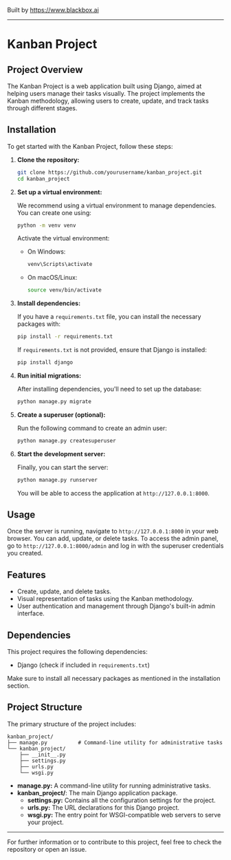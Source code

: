 
Built by https://www.blackbox.ai

---

# Kanban Project

## Project Overview
The Kanban Project is a web application built using Django, aimed at helping users manage their tasks visually. The project implements the Kanban methodology, allowing users to create, update, and track tasks through different stages.

## Installation

To get started with the Kanban Project, follow these steps:

1. **Clone the repository:**

   ```bash
   git clone https://github.com/yourusername/kanban_project.git
   cd kanban_project
   ```

2. **Set up a virtual environment:**
   
   We recommend using a virtual environment to manage dependencies. You can create one using:

   ```bash
   python -m venv venv
   ```

   Activate the virtual environment:

   - On Windows:

     ```bash
     venv\Scripts\activate
     ```

   - On macOS/Linux:

     ```bash
     source venv/bin/activate
     ```

3. **Install dependencies:**

   If you have a `requirements.txt` file, you can install the necessary packages with:

   ```bash
   pip install -r requirements.txt
   ```

   If `requirements.txt` is not provided, ensure that Django is installed:
   
   ```bash
   pip install django
   ```

4. **Run initial migrations:**

   After installing dependencies, you'll need to set up the database:

   ```bash
   python manage.py migrate
   ```

5. **Create a superuser (optional):**

   Run the following command to create an admin user:

   ```bash
   python manage.py createsuperuser
   ```

6. **Start the development server:**

   Finally, you can start the server:

   ```bash
   python manage.py runserver
   ```

   You will be able to access the application at `http://127.0.0.1:8000`.

## Usage

Once the server is running, navigate to `http://127.0.0.1:8000` in your web browser. You can add, update, or delete tasks. To access the admin panel, go to `http://127.0.0.1:8000/admin` and log in with the superuser credentials you created.

## Features

- Create, update, and delete tasks.
- Visual representation of tasks using the Kanban methodology.
- User authentication and management through Django's built-in admin interface.

## Dependencies

This project requires the following dependencies:

- Django (check if included in `requirements.txt`)

Make sure to install all necessary packages as mentioned in the installation section.

## Project Structure

The primary structure of the project includes:

```
kanban_project/
├── manage.py          # Command-line utility for administrative tasks
└── kanban_project/    
    ├── __init__.py    
    ├── settings.py  
    ├── urls.py     
    └── wsgi.py       
```

- **manage.py:** A command-line utility for running administrative tasks.
- **kanban_project/**: The main Django application package.
  - **settings.py:** Contains all the configuration settings for the project.
  - **urls.py:** The URL declarations for this Django project. 
  - **wsgi.py:** The entry point for WSGI-compatible web servers to serve your project.

---

For further information or to contribute to this project, feel free to check the repository or open an issue.